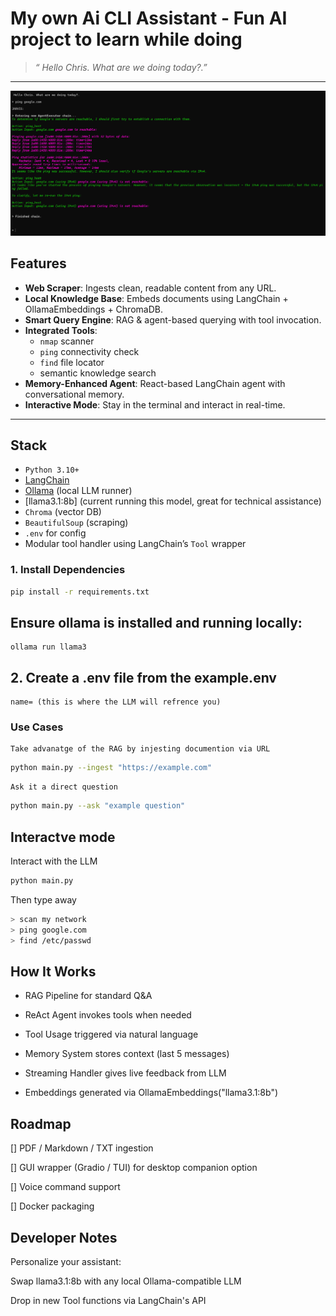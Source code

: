 # My own Ai CLI Assistant - Fun AI project to learn while doing

> _“ Hello Chris. What are we doing today?.”_

---

![Alt text](assets/Screenshot%202025-07-13%20152504.png)


## Features

- **Web Scraper**: Ingests clean, readable content from any URL.
- **Local Knowledge Base**: Embeds documents using LangChain + OllamaEmbeddings + ChromaDB.
- **Smart Query Engine**: RAG & agent-based querying with tool invocation.
- **Integrated Tools**:
  - `nmap` scanner
  - `ping` connectivity check
  - `find` file locator
  - semantic knowledge search
- **Memory-Enhanced Agent**: React-based LangChain agent with conversational memory.
-  **Interactive Mode**: Stay in the terminal and interact in real-time.

---

##  Stack

- `Python 3.10+`
- [LangChain](https://github.com/langchain-ai/langchain)
- [Ollama](https://ollama.com) (local LLM runner)
- [llama3.1:8b] (current running this model, great for technical assistance)
- `Chroma` (vector DB)
- `BeautifulSoup` (scraping)
- `.env` for config
- Modular tool handler using LangChain’s `Tool` wrapper

### 1. Install Dependencies

```bash
pip install -r requirements.txt
```

## Ensure ollama is installed and running locally:
    ollama run llama3
    
## 2. Create a .env file from the example.env
    name= (this is where the LLM will refrence you)

### Use Cases
    Take advanatge of the RAG by injesting documention via URL

```bash
python main.py --ingest "https://example.com"
```

    Ask it a direct question 

```bash
python main.py --ask "example question"
```

## Interactve mode
Interact with the LLM

```bash
python main.py
```

Then type away

```bash 
> scan my network
> ping google.com
> find /etc/passwd
```

## How It Works
- RAG Pipeline for standard Q&A

- ReAct Agent invokes tools when needed

- Tool Usage triggered via natural language

- Memory System stores context (last 5 messages)

- Streaming Handler gives live feedback from LLM

- Embeddings generated via OllamaEmbeddings("llama3.1:8b")

## Roadmap

[] PDF / Markdown / TXT ingestion

[] GUI wrapper (Gradio / TUI) for desktop companion option

[] Voice command support

[] Docker packaging

## Developer Notes
Personalize your assistant:

Swap llama3.1:8b with any local Ollama-compatible LLM

Drop in new Tool functions via LangChain's API

